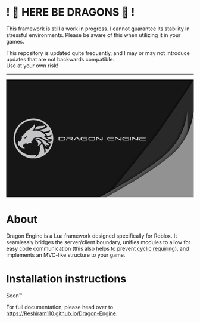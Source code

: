 # ! :dragon: HERE BE DRAGONS :dragon: !
This framework is still a work in progress. I cannot guarantee its stability in stressful environments. Please be aware of this when utilizing it in your games.

This repository is updated quite frequently, and I may or may not introduce updates that are not backwards compatible.<br/>
Use at your own risk!

<hr></hr>

![](./Docs/Img/DragonEngine_Wallpaper.png)

# About
Dragon Engine is a Lua framework designed specifically for Roblox. It seamlessly bridges the server/client boundary, unifies modules to allow for easy code communication (this also helps to prevent [cyclic requiring](https://en.wikipedia.org/wiki/Circular_dependency)), and implements an MVC-like structure to your game.

# Installation instructions

Soon™

For full documentation, please head over to https://Reshiram110.github.io/Dragon-Engine.